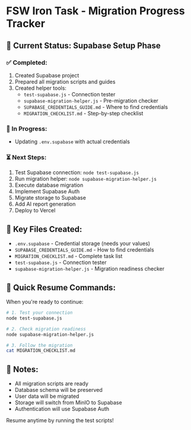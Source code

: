 # FSW Iron Task - Migration Progress Tracker

## 🎯 Current Status: Supabase Setup Phase

### ✅ Completed:
1. Created Supabase project
2. Prepared all migration scripts and guides
3. Created helper tools:
   - `test-supabase.js` - Connection tester
   - `supabase-migration-helper.js` - Pre-migration checker
   - `SUPABASE_CREDENTIALS_GUIDE.md` - Where to find credentials
   - `MIGRATION_CHECKLIST.md` - Step-by-step checklist

### 🔄 In Progress:
- Updating `.env.supabase` with actual credentials

### ⏳ Next Steps:
1. Test Supabase connection: `node test-supabase.js`
2. Run migration helper: `node supabase-migration-helper.js`
3. Execute database migration
4. Implement Supabase Auth
5. Migrate storage to Supabase
6. Add AI report generation
7. Deploy to Vercel

## 📁 Key Files Created:
- `.env.supabase` - Credential storage (needs your values)
- `SUPABASE_CREDENTIALS_GUIDE.md` - How to find credentials
- `MIGRATION_CHECKLIST.md` - Complete task list
- `test-supabase.js` - Connection tester
- `supabase-migration-helper.js` - Migration readiness checker

## 🔑 Quick Resume Commands:
When you're ready to continue:

```bash
# 1. Test your connection
node test-supabase.js

# 2. Check migration readiness
node supabase-migration-helper.js

# 3. Follow the migration
cat MIGRATION_CHECKLIST.md
```

## 📝 Notes:
- All migration scripts are ready
- Database schema will be preserved
- User data will be migrated
- Storage will switch from MinIO to Supabase
- Authentication will use Supabase Auth

Resume anytime by running the test scripts!
